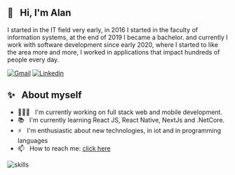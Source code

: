 ## 👋  &nbsp; Hi, I'm Alan

I started in the IT field very early, in 2016 I started in the faculty of information systems, at the end of 2019 I became a bachelor. and currently I work with software development since early 2020, where I started to like the area more and more, I worked in applications that impact hundreds of people every day.

<!--
**Ner3s/Ner3s** is a ✨ _special_ ✨ repository because its `README.md` (this file) appears on your GitHub profile.

Here are some ideas to get you started:

- 🔭 I’m currently working on ...
- 🌱 I’m currently learning ...
- 👯 I’m looking to collaborate on ...
- 🤔 I’m looking for help with ...
- 💬 Ask me about ...
- 📫 How to reach me: ...
- 😄 Pronouns: ...
- ⚡ Fun fact: ...
-->

[![Gmail](https://img.shields.io/badge/-Gmail-c14438?style=for-the-badge&logo=Gmail&logoColor=white)](mailto:alanneres10@gmail.com)
[![Linkedin](https://img.shields.io/badge/-LinkedIn-blue?style=for-the-badge&logo=Linkedin&logoColor=white)](https://www.linkedin.com/in/alan-neres/)

## ✨ &nbsp; **About myself**
- 👨🏽‍💻  &nbsp; I'm currently working on full stack web and mobile development.
- 📚 &nbsp; I'm currently learning React JS, React Native, NextJs and .NetCore.
- ⚡️ &nbsp; I'm enthusiastic about new technologies, in iot and in programming languages
- 📫 &nbsp; How to reach me: [click here](mailto:alanneres10@gmail.com)

![skills](https://github-readme-stats.vercel.app/api?username=ner3s&show_icons=true&theme=dark&hide=contribs,prs)
